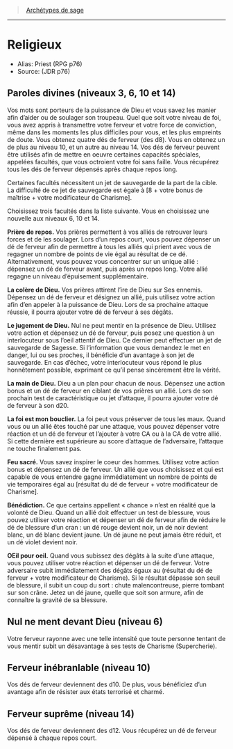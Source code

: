 
<!--SubClassItem-->

> <!--ParentNameLink-->[Archétypes de sage](class_wise_fr.md#archétypes-de-sage)<!--/ParentNameLink-->

---

# <!--Name-->Religieux<!--/Name-->

- Alias: <!--AltName-->Priest (RPG p76)<!--/AltName-->
- Source: <!--Source-->(JDR p76)<!--/Source-->

<!--ClassFeatureItem-->

## <!--Name-->Paroles divines<!--/Name--> (niveaux 3, 6, 10 et 14)

<!--Description-->

Vos mots sont porteurs de la puissance de Dieu et vous savez les manier afin d’aider ou de soulager son troupeau. Quel que soit votre niveau de foi, vous avez appris à transmettre votre ferveur et votre force de conviction, même dans les moments les plus difficiles pour vous, et les plus empreints de doute. Vous obtenez quatre dés de ferveur (des d8). Vous en obtenez un de plus au niveau 10, et un autre au niveau 14. Vos dés de ferveur peuvent être utilisés afin de mettre en oeuvre certaines capacités spéciales, appelées facultés, que vous octroient votre foi sans faille. Vous récupérez tous les dés de ferveur dépensés après chaque repos long.

Certaines facultés nécessitent un jet de sauvegarde de la part de la cible. La difficulté de ce jet de sauvegarde est égale à [8 + votre bonus de maîtrise + votre modificateur de Charisme].

Choisissez trois facultés dans la liste suivante. Vous en choisissez une nouvelle aux niveaux 6, 10 et 14.

**Prière de repos.** Vos prières permettent à vos alliés de retrouver leurs forces et de les soulager. Lors d’un repos court, vous pouvez dépenser un dé de ferveur afin de permettre à tous les alliés qui prient avec vous de regagner un nombre de points de vie égal au résultat de ce dé. Alternativement, vous pouvez vous concentrer sur un unique allié : dépensez un dé de ferveur avant, puis après un repos long. Votre allié regagne un niveau d’épuisement supplémentaire.

**La colère de Dieu.** Vos prières attirent l’ire de Dieu sur Ses ennemis. Dépensez un dé de ferveur et désignez un allié, puis utilisez votre action afin d’en appeler à la puissance de Dieu. Lors de sa prochaine attaque réussie, il pourra ajouter votre dé de ferveur à ses dégâts.

**Le jugement de Dieu.** Nul ne peut mentir en la présence de Dieu. Utilisez votre action et dépensez un dé de ferveur, puis posez une question à un interlocuteur sous l’oeil attentif de Dieu. Ce dernier peut effectuer un jet de sauvegarde de Sagesse. Si l’information que vous demandez le met en danger, lui ou ses proches, il bénéficie d’un avantage à son jet de sauvegarde. En cas d’échec, votre interlocuteur vous répond le plus honnêtement possible, exprimant ce qu’il pense sincèrement être la vérité.

**La main de Dieu.** Dieu a un plan pour chacun de nous. Dépensez une action bonus et un dé de ferveur en ciblant de vos prières un allié. Lors de son prochain test de caractéristique ou jet d’attaque, il pourra ajouter votre dé de ferveur à son d20.

**La foi est mon bouclier.** La foi peut vous préserver de tous les maux. Quand vous ou un allié êtes touché par une attaque, vous pouvez dépenser votre réaction et un dé de ferveur et l’ajouter à votre CA ou à la CA de votre allié. Si cette dernière est supérieure au score d’attaque de l’adversaire, l’attaque ne touche finalement pas.

**Feu sacré.** Vous savez inspirer le coeur des hommes. Utilisez votre action bonus et dépensez un dé de ferveur. Un allié que vous choisissez et qui est capable de vous entendre gagne immédiatement un nombre de points de vie temporaires égal au [résultat du dé de ferveur + votre modificateur de Charisme].

**Bénédiction.** Ce que certains appellent « chance » n’est en réalité que la volonté de Dieu. Quand un allié doit effectuer un test de blessure, vous pouvez utiliser votre réaction et dépenser un dé de ferveur afin de réduire le dé de blessure d’un cran : un dé rouge devient noir, un dé noir devient blanc, un dé blanc devient jaune. Un dé jaune ne peut jamais être réduit, et un dé violet devient noir.

**OEil pour oeil.** Quand vous subissez des dégâts à la suite d’une attaque, vous pouvez utiliser votre réaction et dépenser un dé de ferveur. Votre adversaire subit immédiatement des dégâts égaux au (résultat du dé de ferveur + votre modificateur de Charisme). Si le résultat dépasse son seuil de blessure, il subit un coup du sort : chute malencontreuse, pierre tombant sur son crâne. Jetez un dé jaune, quelle que soit son armure, afin de connaître la gravité de sa blessure.

<!--/Description-->

<!--/ClassFeatureItem-->

<!--ClassFeatureItem-->

## <!--Name-->Nul ne ment devant Dieu<!--/Name--> (niveau 6)

<!--Description-->

Votre ferveur rayonne avec une telle intensité que toute personne tentant de vous mentir subit un désavantage à ses tests de Charisme (Supercherie).

<!--/Description-->

<!--/ClassFeatureItem-->

<!--ClassFeatureItem-->

## <!--Name-->Ferveur inébranlable<!--/Name--> (niveau 10)

<!--Description-->

Vos dés de ferveur deviennent des d10. De plus, vous bénéficiez d’un avantage afin de résister aux états terrorisé et charmé.

<!--/Description-->

<!--/ClassFeatureItem-->

<!--ClassFeatureItem-->

## <!--Name-->Ferveur suprême<!--/Name--> (niveau 14)

<!--Description-->

Vos dés de ferveur deviennent des d12. Vous récupérez un dé de ferveur dépensé à chaque repos court.

<!--/Description-->

<!--/ClassFeatureItem-->

<!--/SubClassItem-->

